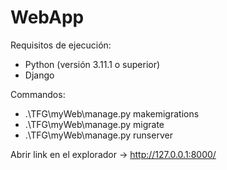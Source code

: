 # WebApp
Requisitos de ejecución:
- Python (versión 3.11.1 o superior)
- Django

Commandos:
- .\TFG\myWeb\manage.py makemigrations
- .\TFG\myWeb\manage.py migrate
- .\TFG\myWeb\manage.py runserver

Abrir link en el explorador -> http://127.0.0.1:8000/
